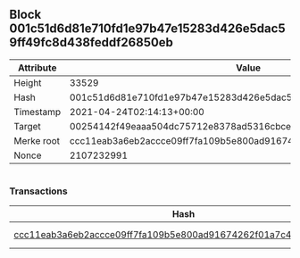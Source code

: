 ## Block 001c51d6d81e710fd1e97b47e15283d426e5dac59ff49fc8d438feddf26850eb

Attribute | Value
--- | ---
Height | 33529
Hash | 001c51d6d81e710fd1e97b47e15283d426e5dac59ff49fc8d438feddf26850eb
Timestamp | 2021-04-24T02:14:13+00:00
Target | 00254142f49eaaa504dc75712e8378ad5316cbcead634704b3734b6271167cc4
Merke root | ccc11eab3a6eb2accce09ff7fa109b5e800ad91674262f01a7c4fe5dd333ee8f
Nonce | 2107232991

```

```

### Transactions

Hash | Amount
--- | ---
[ccc11eab3a6eb2accce09ff7fa109b5e800ad91674262f01a7c4fe5dd333ee8f](ccc11eab3a6eb2accce09ff7fa109b5e800ad91674262f01a7c4fe5dd333ee8f.md) | 10.00000000 SKEPTI 
